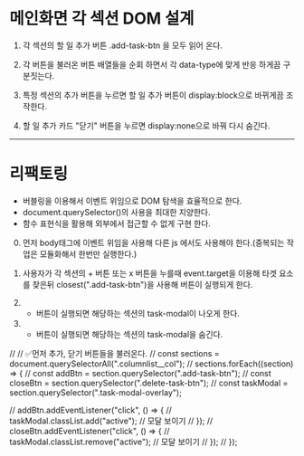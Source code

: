# 메인화면 각 섹션 DOM 설계

1. 각 섹션의 할 일 추가 버튼 .add-task-btn 을 모두 읽어 온다.

2. 각 버튼을 불러온 버튼 배열들을 순회 하면서 각 data-type에 맞게 반응 하게끔 구분짓는다.

3. 특정 섹션의 추가 버튼을 누르면 할 일 추가 버튼이 display:block으로 바뀌게끔 조작한다.

4. 할 일 추가 카드 "닫기" 버튼을 누르면 display:none으로 바꿔 다시 숨긴다.

---

# 리팩토링

- 버블링을 이용해서 이벤트 위임으로 DOM 탐색을 효율적으로 한다.
- document.querySelector()의 사용을 최대한 지양한다.
- 함수 표현식을 활용해 외부에서 접근할 수 없게 구현 한다.

0. 먼저 body태그에 이벤트 위임을 사용해 다른 js 에서도 사용해야 한다.(중복되는 작업은 모듈화해서 한번만 실행한다.)

1. 사용자가 각 섹션의 + 버튼 또는 x 버튼을 누를때 event.target을 이용해 타겟 요소를 찾은뒤 closest(".add-task-btn")을 사용해 버튼이 실행되게 한다.
2. - 버튼이 실행되면 해당하는 섹션의 task-modal이 나오게 한다.
3. - 버튼이 실행되면 해당하는 섹션의 task-modal을 숨긴다.

// // ✅먼저 추가, 닫기 버튼들을 불러온다.
// const sections = document.querySelectorAll(".columnlist\_\_col");
// sections.forEach((section) => {
// const addBtn = section.querySelector(".add-task-btn");
// const closeBtn = section.querySelector(".delete-task-btn");
// const taskModal = section.querySelector(".task-modal-overlay");

// addBtn.addEventListener("click", () => {
// taskModal.classList.add("active"); // 모달 보이기
// });
// closeBtn.addEventListener("click", () => {
// taskModal.classList.remove("active"); // 모달 보이기
// });
// });
